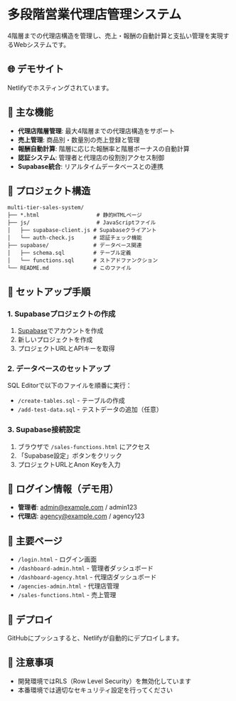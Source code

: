 # 多段階営業代理店管理システム

4階層までの代理店構造を管理し、売上・報酬の自動計算と支払い管理を実現するWebシステムです。

## 🌐 デモサイト

Netlifyでホスティングされています。

## 🚀 主な機能

- **代理店階層管理**: 最大4階層までの代理店構造をサポート
- **売上管理**: 商品別・数量別の売上登録と管理
- **報酬自動計算**: 階層に応じた報酬率と階層ボーナスの自動計算
- **認証システム**: 管理者と代理店の役割別アクセス制御
- **Supabase統合**: リアルタイムデータベースとの連携

## 📁 プロジェクト構造

```
multi-tier-sales-system/
├── *.html                  # 静的HTMLページ
├── js/                     # JavaScriptファイル
│   ├── supabase-client.js # Supabaseクライアント
│   └── auth-check.js      # 認証チェック機能
├── supabase/              # データベース関連
│   ├── schema.sql         # テーブル定義
│   └── functions.sql      # ストアドファンクション
└── README.md              # このファイル
```

## 🔧 セットアップ手順

### 1. Supabaseプロジェクトの作成

1. [Supabase](https://supabase.com)でアカウントを作成
2. 新しいプロジェクトを作成
3. プロジェクトURLとAPIキーを取得

### 2. データベースのセットアップ

SQL Editorで以下のファイルを順番に実行：
- `/create-tables.sql` - テーブルの作成
- `/add-test-data.sql` - テストデータの追加（任意）

### 3. Supabase接続設定

1. ブラウザで `/sales-functions.html` にアクセス
2. 「Supabase設定」ボタンをクリック
3. プロジェクトURLとAnon Keyを入力

## 🔐 ログイン情報（デモ用）

- **管理者**: admin@example.com / admin123
- **代理店**: agency@example.com / agency123

## 📝 主要ページ

- `/login.html` - ログイン画面
- `/dashboard-admin.html` - 管理者ダッシュボード
- `/dashboard-agency.html` - 代理店ダッシュボード
- `/agencies-admin.html` - 代理店管理
- `/sales-functions.html` - 売上管理

## 🚀 デプロイ

GitHubにプッシュすると、Netlifyが自動的にデプロイします。

## 📌 注意事項

- 開発環境ではRLS（Row Level Security）を無効化しています
- 本番環境では適切なセキュリティ設定を行ってください